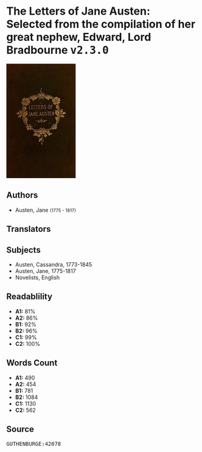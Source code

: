 # The Letters of Jane Austen: Selected from the compilation of her great nephew, Edward, Lord Bradbourne <kbd>v2.3.0</kbd>

![](./cover.medium.jpg "")

## Authors


 - Austen, Jane <small>(1775 - 1817)</small>

## Translators



## Subjects


 - Austen, Cassandra, 1773-1845
 - Austen, Jane, 1775-1817
 - Novelists, English

## Readablility


 - **A1:** 81%
 - **A2:** 86%
 - **B1:** 92%
 - **B2:** 96%
 - **C1:** 99%
 - **C2:** 100%

## Words Count


 - **A1:** 490
 - **A2:** 454
 - **B1:** 781
 - **B2:** 1084
 - **C1:** 1130
 - **C2:** 562

## Source


<kbd>GUTHENBURGE:42078</kbd>
